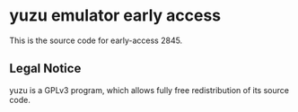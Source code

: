 yuzu emulator early access
=============

This is the source code for early-access 2845.

## Legal Notice

yuzu is a GPLv3 program, which allows fully free redistribution of its source code.